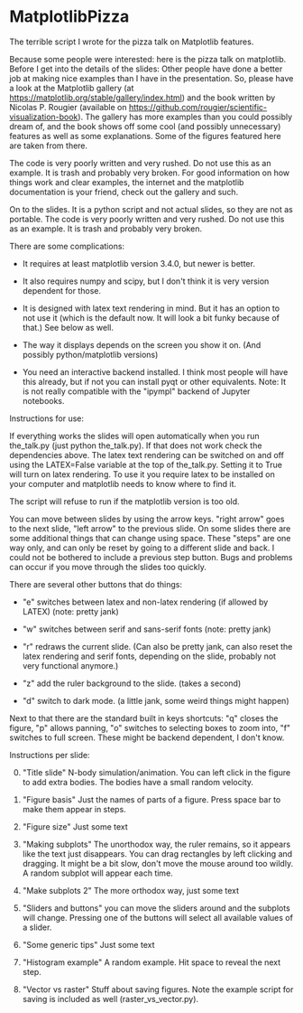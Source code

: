 # MatplotlibPizza
The terrible script I wrote for the pizza talk on Matplotlib features. 

Because some people were interested: here is the pizza talk on matplotlib. Before I get into the details of the slides: Other people have done a better job at making nice examples than I have in the presentation. So, please have a look at the Matplotlib gallery (at https://matplotlib.org/stable/gallery/index.html) and the book written by Nicolas P. Rougier (available on https://github.com/rougier/scientific-visualization-book). The gallery has more examples than you could possibly dream of, and the book shows off some cool (and possibly unnecessary) features as well as some explanations. Some of the figures featured here are taken from there. 


The code is very poorly written and very rushed. Do not use this as an example. It is trash and probably very broken. For good information on how things work and clear examples, the internet and the matplotlib documentation is your friend, check out the gallery and such.


On to the slides. It is a python script and not actual slides, so they are not as portable. The code is very poorly written and very rushed. Do not use this as an example. It is trash and probably very broken.


 There are some complications:

- It requires at least matplotlib version 3.4.0, but newer is better.

- It also requires numpy and scipy, but I don't think it is very version dependent for those.

- It is designed with latex text rendering in mind. But it has an option to not use it (which is the default now. It will look a bit funky because of that.) See below as well.

- The way it displays depends on the screen you show it on. (And possibly python/matplotlib versions)

- You need an interactive backend installed. I think most people will have this already, but if not you can install pyqt or other equivalents. Note: It is not really compatible with the "ipympl" backend of Jupyter notebooks.


Instructions for use:

If everything works the slides will open automatically when you run the_talk.py (just python the_talk.py). If that does not work check the dependencies above. The latex text rendering can be switched on and off using the LATEX=False variable at the top of the_talk.py. Setting it to True will turn on latex rendering. To use it you require latex to be installed on your computer and matplotlib needs to know where to find it.

The script will refuse to run if the matplotlib version is too old.


You can move between slides by using the arrow keys. "right arrow" goes to the next slide, "left arrow" to the previous slide. On some slides there are some additional things that can change using space. These "steps" are one way only, and can only be reset by going to a different slide and back. I could not be bothered to include a previous step button. Bugs and problems can occur if you move through the slides too quickly.


There are several other buttons that do things:

- "e" switches between latex and non-latex rendering (if allowed by LATEX) (note: pretty jank)

- "w" switches between serif and sans-serif fonts (note: pretty jank)

- "r" redraws the current slide. (Can also be pretty jank, can also reset the latex rendering and serif fonts, depending on the slide, probably not very functional anymore.)

- "z" add the ruler background to the slide. (takes a second)

- "d" switch to dark mode. (a little jank, some weird things might happen)


Next to that there are the standard built in keys shortcuts: "q" closes the figure, "p" allows panning, "o" switches to selecting boxes to zoom into, "f" switches to full screen. These might be backend dependent, I don't know.


Instructions per slide:

0. "Title slide" N-body simulation/animation. You can left click in the figure to add extra bodies. The bodies have a small random velocity. 

1. "Figure basis" Just the names of parts of a figure. Press space bar to make them appear in steps.

2. "Figure size" Just some text

3. "Making subplots" The unorthodox way, the ruler remains, so it appears like the text just disappears. You can drag rectangles by left clicking and dragging. It might be a bit slow, don't move the mouse around too wildly. A random subplot will appear each time.

4. "Make subplots 2" The more orthodox way, just some text

5. "Sliders and buttons" you can move the sliders around and the subplots will change. Pressing one of the buttons will select all available values of a slider.

6. "Some generic tips" Just some text

7. "Histogram example" A random example. Hit space to reveal the next step.

8. "Vector vs raster" Stuff about saving figures. Note the example script for saving is included as well (raster_vs_vector.py).



